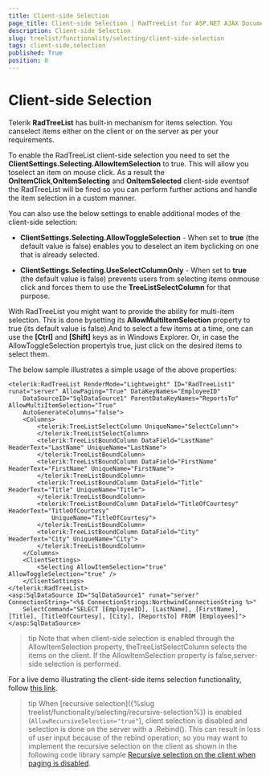 ```yaml
---
title: Client-side Selection
page_title: Client-side Selection | RadTreeList for ASP.NET AJAX Documentation
description: Client-side Selection
slug: treelist/functionality/selecting/client-side-selection
tags: client-side,selection
published: True
position: 0
---
```


# Client-side Selection


Telerik **RadTreeList** has built-in mechanism for items selection. You canselect items either on the client or on the server as per your requirements.

To enable the RadTreeList client-side selection you need to set the **ClientSettings.Selecting.AllowItemSelection** to true. This will allow you toselect an item on mouse click. As a result the **OnItemClick**,**OnItemSelecting** and **OnItemSelected** client-side eventsof the RadTreeList will be fired so you can perform further actions and handle the item selection in a custom manner.

You can also use the below settings to enable additional modes of the client-side selection:

* **ClientSettings.Selecting.AllowToggleSelection** - When set to **true** (the default value is false) enables you to deselect an item byclicking on one that is already selected.

* **ClientSettings.Selecting.UseSelectColumnOnly** - When set to **true** (the default value is false) prevents users from selecting items onmouse click and forces them to use the **TreeListSelectColumn** for that purpose.

With RadTreeList you might want to provide the ability for multi-item selection. This is done bysetting its **AllowMultiItemSelection** property to true (its default value is false).And to select a few items at a time, one can use the **[Ctrl]** and **[Shift]** keys as in Windows Explorer. Or, in case the AllowToggleSelection propertyis true, just click on the desired items to select them.

The below sample illustrates a simple usage of the above properties:

````ASPNET
<telerik:RadTreeList RenderMode="Lightweight" ID="RadTreeList1" runat="server" AllowPaging="True" DataKeyNames="EmployeeID"
	DataSourceID="SqlDataSource1" ParentDataKeyNames="ReportsTo" AllowMultiItemSelection="True"
	AutoGenerateColumns="false">
	<Columns>
		<telerik:TreeListSelectColumn UniqueName="SelectColumn">
		</telerik:TreeListSelectColumn>
		<telerik:TreeListBoundColumn DataField="LastName" HeaderText="LastName" UniqueName="LastName">
		</telerik:TreeListBoundColumn>
		<telerik:TreeListBoundColumn DataField="FirstName" HeaderText="FirstName" UniqueName="FirstName">
		</telerik:TreeListBoundColumn>
		<telerik:TreeListBoundColumn DataField="Title" HeaderText="Title" UniqueName="Title">
		</telerik:TreeListBoundColumn>
		<telerik:TreeListBoundColumn DataField="TitleOfCourtesy" HeaderText="TitleOfCourtesy"
			UniqueName="TitleOfCourtesy">
		</telerik:TreeListBoundColumn>
		<telerik:TreeListBoundColumn DataField="City" HeaderText="City" UniqueName="City">
		</telerik:TreeListBoundColumn>
	</Columns>
	<ClientSettings>
		<Selecting AllowItemSelection="true" AllowToggleSelection="true" />
	</ClientSettings>
</telerik:RadTreeList>
<asp:SqlDataSource ID="SqlDataSource1" runat="server" ConnectionString="<%$ ConnectionStrings:NorthwindConnectionString %>"
	SelectCommand="SELECT [EmployeeID], [LastName], [FirstName], [Title], [TitleOfCourtesy], [City], [ReportsTo] FROM [Employees]">
</asp:SqlDataSource>
````



>tip Note that when client-side selection is enabled through the AllowItemSelection property, theTreeListSelectColumn selects the items on the client. If the AllowItemSelection property is false,server-side selection is performed.
>


For a live demo illustrating the client-side items selection functionality, follow [this link](http://demos.telerik.com/aspnet-ajax/treelist/examples/selecting/clientsideselection/defaultcs.aspx).

>tip When [recursive selection]({%slug treelist/functionality/selecting/recursive-selection%}) is enabled (`AllowRecursiveSelection="true"`), client selection is disabled and selection is done on the server with a .Rebind(). This can result in loss of user input because of the rebind operation, so you may want to implement the recursive selection on the client as shown in the following code library sample [Recursive selection on the client when paging is disabled](https://www.telerik.com/support/code-library/recursive-selection-on-the-client-when-paging-is-disabled).
